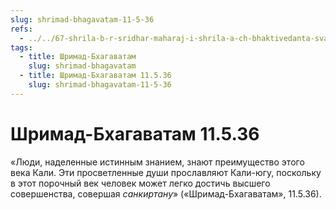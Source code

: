 ```yaml
---
slug: shrimad-bhagavatam-11-5-36
refs:
  - ../../67-shrila-b-r-sridhar-maharaj-i-shrila-a-ch-bhaktivedanta-svami-prabhupada/1073-1982-02-19-b6-pochemu-sarasvati-thakur-i-bhaktivedanta-svami-stremilis-propovedovat-na-zapade.md
tags:
  - title: Шримад-Бхагаватам
    slug: shrimad-bhagavatam
  - title: Шримад-Бхагаватам 11.5.36
    slug: shrimad-bhagavatam-11-5-36
---
```


# Шримад-Бхагаватам 11.5.36

«Люди, наделенные истинным знанием, знают преимущество этого века Кали. Эти просветленные души прославляют Кали-югу, поскольку в этот порочный век человек может легко достичь высшего совершенства, совершая *санкиртану*» («Шримад-Бхагаватам», 11.5.36).
